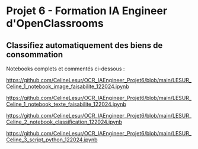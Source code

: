 # Projet 6 - Formation IA Engineer d'OpenClassrooms

## Classifiez automatiquement des biens de consommation


Notebooks complets et commentés ci-dessous :

https://github.com/CelineLesur/OCR_IAEngineer_Projet6/blob/main/LESUR_Celine_1_notebook_image_faisabilite_122024.ipynb

https://github.com/CelineLesur/OCR_IAEngineer_Projet6/blob/main/LESUR_Celine_1_notebook_texte_faisabilite_122024.ipynb

https://github.com/CelineLesur/OCR_IAEngineer_Projet6/blob/main/LESUR_Celine_2_notebook_classification_122024.ipynb

https://github.com/CelineLesur/OCR_IAEngineer_Projet6/blob/main/LESUR_Celine_3_script_python_122024.ipynb
